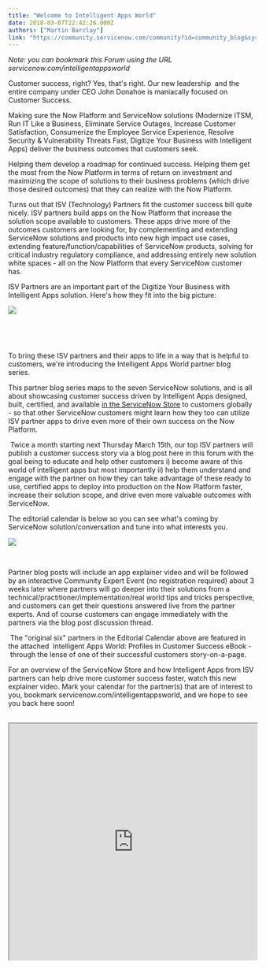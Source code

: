 ```yaml
---
title: "Welcome to Intelligent Apps World"
date: 2018-03-07T22:42:26.000Z
authors: ["Martin Barclay"]
link: "https://community.servicenow.com/community?id=community_blog&sys_id=dc0e5e80dbfcd78058dcf4621f961947"
---
```

<p><em>Note: you can bookmark this Forum using the URL servicenow.com/intelligentappsworld</em></p>
<p>Customer success, right? Yes, that&#39;s right. Our new leadership  and the entire company under CEO John Donahoe is maniacally focused on Customer Success. </p>
<p>Making sure the Now Platform and ServiceNow solutions (Modernize ITSM, Run IT Like a Business, Eliminate Service Outages, Increase Customer Satisfaction, Consumerize the Employee Service Experience, Resolve Security &amp; Vulnerability Threats Fast, Digitize Your Business with Intelligent Apps) deliver the business outcomes that customers seek.</p>
<p>Helping them develop a roadmap for continued success. Helping them get the most from the Now Platform in terms of return on investment and maximizing the scope of solutions to their business problems (which drive those desired outcomes) that they can realize with the Now Platform.</p>
<p>Turns out that ISV (Technology) Partners fit the customer success bill quite nicely. ISV partners build apps on the Now Platform that increase the solution scope available to customers. These apps drive more of the outcomes customers are looking for, by complementing and extending ServiceNow solutions and products into new high impact use cases, extending feature/function/capabilities of ServiceNow products, solving for critical industry regulatory compliance, and addressing entirely new solution white spaces - all on the Now Platform that every ServiceNow customer has.</p>
<p>ISV Partners are an important part of the Digitize Your Business with Intelligent Apps solution. Here&#39;s how they fit into the big picture:</p>
<p><img style="max-width: 100%; max-height: 480px;" src="5943dc24db3413cc2e247a9e0f9619df.iix" /></p>
<p> </p>
<p> </p>
<p>To bring these ISV partners and their apps to life in a way that is helpful to customers, we&#39;re introducing the Intelligent Apps World partner blog series. </p>
<p>This partner blog series maps to the seven ServiceNow solutions, and is all about showcasing customer success driven by Intelligent Apps designed, built, certified, and available <a href="https://store.servicenow.com/sn_appstore_store.do#!/store/home?cid&#61;11401" rel="nofollow">in the ServiceNow Store</a> to customers globally - so that other ServiceNow customers might learn how they too can utilize ISV partner apps to drive even more of their own success on the Now Platform.</p>
<p> Twice a month starting next Thursday March 15th, our top ISV partners will publish a customer success story via a blog post here in this forum with the goal being to educate and help other customers i) become aware of this world of intelligent apps but most importantly ii) help them understand and engage with the partner on how they can take advantage of these ready to use, certified apps to deploy into production on the Now Platform faster, increase their solution scope, and drive even more valuable outcomes with ServiceNow.</p>
<p>The editorial calendar is below so you can see what&#39;s coming by ServiceNow solution/conversation and tune into what interests you.</p>
<p><img style="max-width: 100%; max-height: 480px;" src="f06314a4db3413cc2e247a9e0f961906.iix" /></p>
<p> </p>
<p>Partner blog posts will include an app explainer video and will be followed by an interactive Community Expert Event (no registration required) about 3 weeks later where partners will go deeper into their solutions from a technical/practitioner/implementation/real world tips and tricks perspective, and customers can get their questions answered live from the partner experts. And of course customers can engage immediately with the partners via the blog post discussion thread.</p>
<p> The &#34;original six&#34; partners in the Editorial Calendar above are featured in the attached  Intelligent Apps World: Profiles in Customer Success eBook - through the lense of one of their successful customers story-on-a-page. </p>
<p>For an overview of the ServiceNow Store and how Intelligent Apps from ISV partners can help drive more customer success faster, watch this new explainer video. Mark your calendar for the partner(s) that are of interest to you, bookmark servicenow.com/intelligentappsworld, and we hope to see you back here soon!</p>
<p>  <iframe id="video_tinymce" style="width: 100%; height: 480px;" src="https://www.youtube.com/embed/dMwizk-jFdU"></iframe></p>
<p> </p>
<p> </p>
<p> </p>